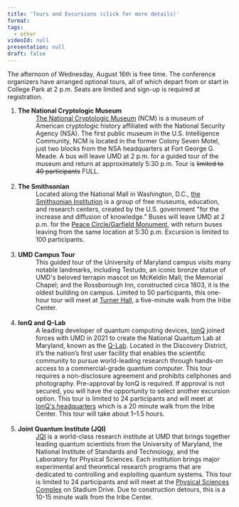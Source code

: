 ```yaml
---
title: 'Tours and Excursions (click for more details)'
format: 
tags:
  - other
videoId: null
presentation: null
draft: false
---
```


The afternoon of Wednesday, August 16th is free time. The conference organizers have arranged optional tours, all of which depart from or start in College Park at 2 p.m. Seats are limited and sign-up is required at registration.

<ol>
<li><strong><dt>The National Cryptologic Museum</strong></dt>
<dd><a href="https://www.nsa.gov/museum/">The National Cryptologic Museum</a> (NCM) is a museum of American cryptologic history affiliated with the National Security Agency (NSA). The first public museum in the U.S. Intelligence Community, NCM is located in the former Colony Seven Motel, just two blocks from the NSA headquarters at Fort George G. Meade. A bus will leave UMD at 2 p.m. for a guided tour of the museum and return at approximately 5:30 p.m. Tour is <strike>limited to 40 participants</strike> FULL.
</dd></li>
<br>
<li><strong><dt>The Smithsonian</strong></dt> 
<dd>Located along the National Mall in Washington, D.C., <a href="https://www.si.edu/">the Smithsonian Institution</a> is a group of free museums, education, and research centers, created by the U.S. government "for the increase and diffusion of knowledge." Buses will leave UMD at 2 p.m. for the <a href="https://www.google.com/maps/place/38%C2%B053'23.6%22N+77%C2%B000'44.9%22W/@38.8898982,-77.0131268,140m/data=!3m2!1e3!4b1!4m4!3m3!8m2!3d38.8898972!4d-77.0124831?entry=ttu">Peace Circle/Garfield Monument</a>, with return buses leaving from the same location at 5:30 p.m. Excursion is limited to 100 participants.</dd></li>
<br>
<li><strong><dt>UMD Campus Tour</strong></dt>
<dd>This guided tour of the University of Maryland campus visits many notable landmarks, including Testudo, an iconic bronze statue of UMD's beloved terrapin mascot on McKeldin Mall; the Memorial Chapel; and the Rossborough Inn, constructed circa 1803, it is the oldest building on campus. Limited to 50 participants, this one-hour tour will meet at <a href="https://www.google.com/maps/place/7736+Baltimore+Ave,+College+Park,+MD+20742/@38.986063,-76.9397332,17z/data=!3m1!4b1!4m6!3m5!1s0x89b7c6bcea54a0a1:0xb3252b273033489b!8m2!3d38.9860589!4d-76.9371583!16s%2Fg%2F11c29md4x7?entry=ttu">Turner Hall,</a> a five-minute walk from the Iribe Center.
</dd></li>
<br>
<li><strong><dt>IonQ and Q-Lab</strong></dt>
<dd>A leading developer of quantum computing devices, <a href="https://ionq.com/">IonQ</a> joined forces with UMD in 2021 to create the National Quantum Lab at Maryland, known as the <a href="https://hpcc.umd.edu/hpcc/qlab/">Q-Lab</a>. Located in the Discovery District, it’s the nation’s first user facility that enables the scientific community to pursue world-leading research through hands-on access to a commercial-grade quantum computer. This tour requires a non-disclosure agreement and prohibits cellphones and photography. Pre-approval by IonQ is required. If approval is not secured, you will have the opportunity to select another excursion option. This tour is limited to 24 participants and will meet at <a href="https://www.google.com/maps/place/Physical+Distribution+Center,+4505+Campus+Dr,+College+Park,+MD+20742/data=!4m2!3m1!1s0x89b7c6b0afaa7083:0xd8b04c7935ac7126?sa=X&ved=2ahUKEwjg456is5SAAxXoIDQIHfLgBwoQ8gF6BAgSEAA&ved=2ahUKEwjg456is5SAAxXoIDQIHfLgBwoQ8gF6BAgVEAI">IonQ's headquarters</a> which is a 20 minute walk from the Iribe Center. This tour will take about 1–1.5 hours.</dd></li>
<br>
<li><strong><dt>Joint Quantum Institute (JQI)</strong></dt>
<dd><a href="https://jqi.umd.edu/">JQI</a> is a world-class research institute at UMD that brings together leading quantum scientists from the University of Maryland, the National Institute of Standards and Technology, and the Laboratory for Physical Sciences. Each institution brings major experimental and theoretical research programs that are dedicated to controlling and exploiting quantum systems.  This tour is limited to 24 participants and will meet at the <a href="https://www.google.com/maps/place/224+Stadium+Dr,+College+Park,+MD+20742/@38.9905754,-76.9422817,17z/data=!3m1!4b1!4m5!3m4!1s0x89b7c69861eb47a9:0x2cca72da3d1bfbee!8m2!3d38.9905754!4d-76.9422817?entry=ttu">Physical Sciences Complex</a> on Stadium Drive. Due to construction detours, this is a 10-15 minute walk from the Iribe Center.
</dd></li>
</ol>

